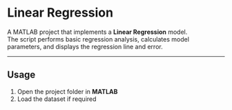# Linear Regression

A MATLAB project that implements a **Linear Regression** model.  
The script performs basic regression analysis, calculates model parameters, and displays the regression line and error.

---

## Usage

1. Open the project folder in **MATLAB**  
2. Load the dataset if required 

